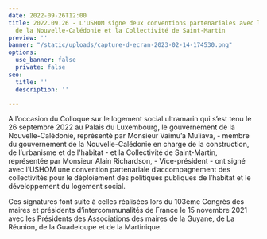 ```yaml
---
date: 2022-09-26T12:00
title: 2022.09.26 - L'USHOM signe deux conventions partenariales avec le Gouvernement
  de la Nouvelle-Calédonie et la Collectivité de Saint-Martin
preview: ''
banner: "/static/uploads/capture-d-ecran-2023-02-14-174530.png"
options:
  use_banner: false
  private: false
seo:
  title: ''
  description: ''

---
```

A l’occasion du Colloque sur le logement social ultramarin qui s’est tenu le 26 septembre 2022 au Palais du Luxembourg, le gouvernement de la Nouvelle-Calédonie, représenté par Monsieur Vaimu’a Muliava, - membre du gouvernement de la Nouvelle-Calédonie en charge de la construction, de l’urbanisme et de l'habitat - et la Collectivité de Saint-Martin, représentée par Monsieur Alain Richardson, - Vice-président - ont signé avec l’USHOM une convention partenariale d’accompagnement des collectivités pour le déploiement des politiques publiques de l’habitat et le développement du logement social.

Ces signatures font suite à celles réalisées lors du 103ème Congrès des maires et présidents d’intercommunalités de France le 15 novembre 2021 avec les Présidents des Associations des maires de la Guyane, de La Réunion, de la Guadeloupe et de la Martinique.